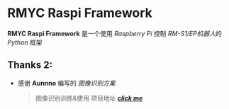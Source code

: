 # RMYC Raspi Framework

**RMYC Raspi Framework** 是一个使用 *Raspberry Pi* 控制 *RM-S1/EP机器人*的 *Python* 框架

## Thanks 2:

- 感谢 **Aunnno** 编写的 *图像识别方案*

    > 图像识别训练&使用 项目地址 [***click me***](https://github.com/Aunnno/RMYC-recognition)

